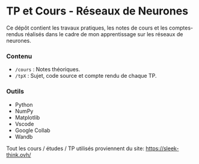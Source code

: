 # TP et Cours - Réseaux de Neurones

Ce dépôt contient les travaux pratiques, les notes de cours et les comptes-rendus réalisés dans le cadre de mon apprentissage sur les réseaux de neurones.

### Contenu

*   `/cours` : Notes théoriques.
*   `/tpX` : Sujet, code source et compte rendu de chaque TP.

### Outils

*   Python
*   NumPy
*   Matplotlib
*   Vscode
*   Google Collab
*   Wandb


Tout les cours / études / TP utilisés proviennent du site: https://sleek-think.ovh/
